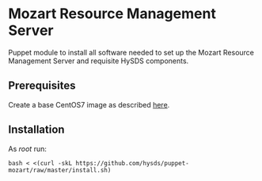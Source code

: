 # Mozart Resource Management Server

Puppet module to install all software needed to set up the
Mozart Resource Management Server and requisite HySDS components.


## Prerequisites
Create a base CentOS7 image as described [here](https://github.com/hysds/hysds-framework/wiki/Puppet-Automation#create-a-base-centos-7-image-for-installation-of-all-hysds-component-instances).


## Installation
As _root_ run:
```
bash < <(curl -skL https://github.com/hysds/puppet-mozart/raw/master/install.sh)
```
